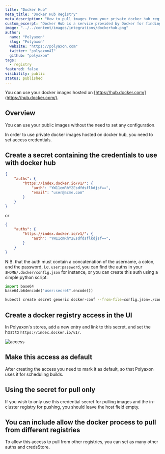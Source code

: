 ```yaml
---
title: "Docker Hub"
meta_title: "Docker Hub Registry"
meta_description: "How to pull images from your private docker hub registry."
custom_excerpt: "Docker Hub is a service provided by Docker for finding and sharing container images with your team. Docker Hub is the world's largest library and community for container images"
image: "../../content/images/integrations/dockerhub.png"
author:
  name: "Polyaxon"
  slug: "Polyaxon"
  website: "https://polyaxon.com"
  twitter: "polyaxonAI"
  github: "polyaxon"
tags: 
  - registry
featured: false
visibility: public
status: published
---
```


You can use your docker images hosted on [https://hub.docker.com/](https://hub.docker.com/).


## Overview

You can use your public images without the need to set any configuration. 

In order to use private docker images hosted on docker hub, you need to set access credentials. 

## Create a secret containing the credentials to use with docker hub

```json
{
    "auths": {
        "https://index.docker.io/v1/": {
            "auth": "YW11cmRhY2Esdfdsflkdjsf==",
            "email": "user@acme.com"
        }
    }
}
```

or 

```json
{
    "auths": {
        "https://index.docker.io/v1/": {
            "auth": "YW11cmRhY2Esdfdsflkdjsf==",
        }
    }
}
```

N.B. that the auth must contain a concatenation of the username, a colon, and the password, i.e. `user:password`, 
you can find the auths in your `$HOME/.docker/config.json` for instance, or you can create this auth using a simple python script:

```python
import base64
base64.b64encode("user:secret".encode())
```

```bash
kubectl create secret generic docker-conf --from-file=config.json=./config.json -n polyaxon
```

## Create a docker registry access in the UI

In Polyaxon's stores, add a new entry and link to this secret, and set the host to `https://index.docker.io/v1/`.

![access](../../content/images/integrations/docker-access.png)


## Make this access as default

After creating the access you need to mark it as default, so that Polyaxon uses it for scheduling builds. 


## Using the secret for pull only

If you wish to only use this credential secret for pulling images and the in-cluster registry for pushing, you should leave the host field empty.

## You can include allow the docker process to pull from different registries

To allow this access to pull from other registries, you can set as many other auths and credsStore.
